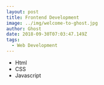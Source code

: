 ```yaml
---
layout: post
title: Frontend Development
image: ../img/welcome-to-ghost.jpg
author: Ghost
date: 2018-09-30T07:03:47.149Z
tags: 
  - Web Development
---
```


- Html
- CSS
- Javascript

